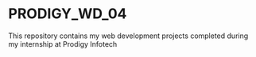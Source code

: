 # PRODIGY_WD_04
This repository contains my web development projects completed during my internship at Prodigy Infotech
